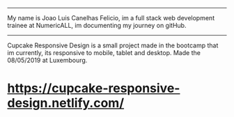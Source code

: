 *************************
My name is Joao Luis Canelhas Felicio, im a full stack web development trainee  at NumericALL, im documenting my journey on gitHub.
*************************
Cupcake Responsive Design is a small project made in the bootcamp that im currently, its responsive to mobile, tablet and desktop.
Made the 08/05/2019 at Luxembourg.

# https://cupcake-responsive-design.netlify.com/ #

	
